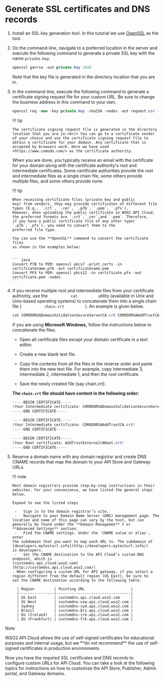 # Generate SSL certificates and DNS records


1.  Install an SSL key generation tool. In this tutorial we use
    [OpenSSL](https://www.openssl.org/) as the tool.

2.  On the command-line, navigate to a preferred location in the server
    and execute the following command to generate a private SSL key with
    the name `private.key`.

    ``` java
    openssl genrsa -out private.key 2048
    ```

    Note that the key file is generated in the directory location that
    you are in.

3.  In the command-line, execute the following command to generate a
    certificate signing request file for your custom URL. Be sure to
    change the business address in this command to your own.

    ``` java
    openssl req -new -key private.key -sha256 -nodes -out request.csr -subj "/C=US/ST=California/L=Mountain View/O=WSO2/OU=IT/CN=developers.mytesturl.info"
    ```

    !!! tip
    
        The certificate signing request file is generated in the directory location that you are in.<br/> You can go to a certificate vendor of your choice and use the certificate signing request file to obtain a certificate for your domain. Any certificate that is accepted by browsers work. Here we have used <https://www.comodo.com/> as the certificate authority.  
      
    When you are done, you typically receive an email with the
    certificate for your domain along with the certificate authority's
    root and intermediate certificates. Some certificate authorities
    provide the root and intermediate files as a single chain file, some
    others provide multiple files, and some others provide none.

    !!! tip
    
        When receiving certificate files (private key and public
        key) from vendors, they may provide certificates of different file
        types (E.g., `.crt`, `.cer`, `.p7b`, `.pem`, `.pfx`).
        However, when uploading the public certificate in WSO2 API Cloud,
        the preferred formats are `.crt`,`.cer`,and `.pem`. Therefore,
        if you have a public certificate file of any other type(
        `.p7b`,`.pfx`), you need to convert them to the
        preferred file type.
    
        You can use the **OpenSSL** command to convert the certificate files
        as shown in the examples below:
      
    
        ``` java
        Convert P7B to PEM: openssl pkcs7 -print_certs -in certificatename.p7b -out certificatename.pem
        Convert PFX to PEM: openssl pkcs12 -in certificate.pfx -out certificate.pem -nodes
        ```


4.  If you receive multiple root and intermediate files from your
    certificate authority, use the `           cat          ` utility
    (available in Unix and Unix-based operating systems) to concatenate
    them into a single chain file ( `           chain.crt          ` ).
    An example is given below.

    ``` java
    cat COMODORSADomainValidationSecureServerCA.crt COMODORSAAddTrustCA.crt AddTrustExternalCARoot.crt > chain.crt
    ```

    If you are using **Microsoft** **Windows,** follow the
    instructions below to concatenate the files.

    -   Open all certificate files except your domain certificate in a
        text editor.

    -   Create a new blank text file.

    -   Copy the contents from all the files in the reverse order and
        paste them into the new text file. For example, copy
        intermediate 3, intermediate 2, intermediate 1, and then the
        root certificate.

    -   Save the newly created file (say chain.crt).

    **The `chain.crt` file should have content in the following
    order:**

    ``` java
    -----BEGIN CERTIFICATE-----
    (Your Intermediate certificate: COMODORSADomainValidationSecureServerCA.crt)
    -----END CERTIFICATE----- 
    
    -----BEGIN CERTIFICATE-----
    (Your Intermediate certificate: COMODORSAAddTrustCA.crt)
    -----END CERTIFICATE-----
    
    -----BEGIN CERTIFICATE-----
    (Your Root certificate: AddTrustExternalCARoot.crt)
    -----END CERTIFICATE-----
    ```

5.  Reserve a domain name with any domain registrar and create DNS CNAME
    records that map the domain to your API Store and Gateway URLs.

    !!! note

        Most domain registrars provide step-by-step instructions in their websites. For your convenience, we have listed the general steps below.

        Expand to see the listed steps

         -   Sign in to the domain registrar’s site.
         -   Navigate to your Domain Name Server (DNS) management page. The
        location and name of this page can vary by the host, but can
        generally be found under the **Domain Managemen** t or
        **Advanced Settings** section.
         -   Find the CNAME settings. Under the 'CNAME value or alias', enter
        the subdomain that you want to map each URL to. The subdomain of
        [developers.mytesturl.info](http://developers.mytesturl.info/)
        is developers.
         -   Set the CNAME destination to the API Cloud's custom DNS
        endpoint, which is
        [customdns.api.cloud.wso2.com](http://customdns.api.cloud.wso2.com/)
        . When configuring a custom URL for API gateway, if you select a
        region different from the default region (US East), be sure to
        set the CNAME destination according to the following table.

          | Region         | Pointing URL                     |
          |----------------|----------------------------------|
          | US East        | customdns.api.cloud.wso2.com     |
          | US West        | customdns-usw.api.cloud.wso2.com |
          | Sydney         | customdns-syd.api.cloud.wso2.com |
          | Brazil         | customdns-brz.api.cloud.wso2.com |
          | EU (Ireland)   | customdns-ire.api.cloud.wso2.com |
          | EU (Frankfurt) | customdns-frk.api.cloud.wso2.com |


        

<html>
         <div class="admonition info">
         <p class="admonition-title">Note</p>
         <p>WSO2 API Cloud allows the use of self-signed certificates for
        educational purposes and internal usage, but we **do not recommend**
        the use of self-signed certificates in production environments.</p>
         </div>
</html>      
    

Now you have the required SSL certificates and DNS records to configure custom URLs for API Cloud.
You can take a look at the following topics for instructions on how to customize
the API Store, Publisher, Admin portal, and Gateway domains.
